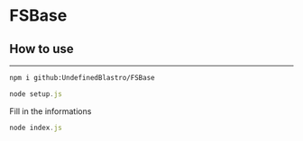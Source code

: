 # FSBase

## How to use

---

```bash
npm i github:UndefinedBlastro/FSBase 
```

```js
node setup.js
```

Fill in the informations

```js
node index.js
```
